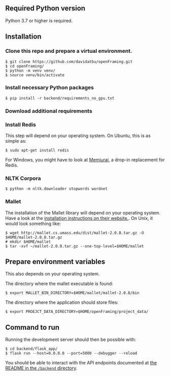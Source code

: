 ## Required Python version
Python 3.7 or higher is required.

## Installation

### Clone this repo and prepare a virtual environment.
	$ git clone https://github.com/davidatbu/openFraming.git
	$ cd openFraming/
	$ python -m venv venv/
	$ source venv/bin/activate

### Install necessary Python packages
	$ pip install -r backend/requirements_no_gpu.txt

### Download additional requirements

### Install Redis
This step will depend on your operating system. On Ubuntu, this is as simple as:

	$ sudo apt-get install redis

For Windows, you might have to look at [Memiurai](https://www.memurai.com), a drop-in replacement for 
Redis.

### NLTK Corpora
	$ python -m nltk.downloader stopwords wordnet

### Mallet
The installation of the Mallet library will depend on your operating system. Have a look 
at the [installation instructions on their website.](http://mallet.cs.umass.edu/download.php). 
On Unix, it would look something like:

	$ wget http://mallet.cs.umass.edu/dist/mallet-2.0.8.tar.gz -O $HOME/mallet-2.0.8.tar.gz
	# mkdir $HOME/mallet
	$ tar -xvf ~/mallet-2.0.8.tar.gz --one-top-level=$HOME/mallet

## Prepare environment variables
This also depends on your operating system.

The directory where the mallet executable is found:

	$ export MALLET_BIN_DIRECTORY=$HOME/mallet/mallet-2.0.8/bin

The directory where the application should store files:

	$ export PROEJCT_DATA_DIRECTORY=$HOME/openFraming/project_data/

## Command to run

Running the development server should then be possible with:

	$ cd backend/flask_app/
	$ flask run --host=0.0.0.0 --port=5000 --debugger --reload 

You should be able to interact with the API endpoints documented at [the README in the `/backend` directory](backend/README.md).
